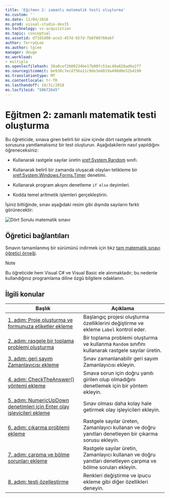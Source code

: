```yaml
---
title: 'Eğitmen 2: zamanlı matematik testi oluşturma'
ms.custom: ''
ms.date: 11/04/2016
ms.prod: visual-studio-dev15
ms.technology: vs-acquisition
ms.topic: conceptual
ms.assetid: d7165d08-ace3-457d-b57d-fb8f80760a6f
author: TerryGLee
ms.author: tglee
manager: douge
ms.workload:
- multiple
ms.openlocfilehash: 38a0cef2600234be17b80fc53ac40a828ad6e2f7
ms.sourcegitcommit: be938c7ecd756a11c9de3e6019a490d0e52b4190
ms.translationtype: MT
ms.contentlocale: tr-TR
ms.lasthandoff: 10/31/2018
ms.locfileid: "50672645"
---
```

# <a name="tutorial-2-create-a-timed-math-quiz"></a>Eğitmen 2: zamanlı matematik testi oluşturma

Bu öğreticide, sınava giren belirli bir süre içinde dört rastgele aritmetik sorusuna yanıtlamalısınız bir test oluşturun. Aşağıdakilerin nasıl yapıldığını öğreneceksiniz:

-   Kullanarak rastgele sayılar üretin <xref:System.Random> sınıfı.

-   Kullanarak belirli bir zamanda oluşacak olayları tetikleme bir <xref:System.Windows.Forms.Timer> denetimi.

-   Kullanarak program akışını denetleme `if else` deyimleri.

-   Kodda temel aritmetik işlemleri gerçekleştirin.

İşiniz bittiğinde, sınav aşağıdaki resim gibi dışında sayıların farklı görünecektir:

![Dört Sorulu matematik sınavı](../ide/media/express_finishedquiz.png)

## <a name="tutorial-links"></a>Öğretici bağlantıları

Sınavın tamamlanmış bir sürümünü indirmek için bkz [tam matematik sınavı öğretici örneği](https://code.msdn.microsoft.com/Complete-Math-Quiz-8581813c).

> [!NOTE]
> Bu öğreticide hem Visual C# ve Visual Basic ele alınmaktadır; bu nedenle kullandığınız programlama diline özgü bilgilere odaklanın.

## <a name="related-topics"></a>İlgili konular

|Başlık|Açıklama|
|-----------|-----------------|
|[1. adım: Proje oluşturma ve formunuza etiketler ekleme](../ide/step-1-create-a-project-and-add-labels-to-your-form.md)|Başlangıç projesi oluşturma özelliklerini değiştirme ve ekleme `Label` kontrol eder.|
|[2. adım: rasgele bir toplama problemi oluşturma](../ide/step-2-create-a-random-addition-problem.md)|Bir toplama problemi oluşturma ve kullanma `Random` sınıfını kullanarak rastgele sayılar üretin.|
|[3. adım: geri sayım Zamanlayıcısı ekleme](../ide/step-3-add-a-countdown-timer.md)|Sınav zamanlanabilir geri sayım Zamanlayıcısı ekleyin.|
|[4. adım: CheckTheAnswer() yöntemi ekleme](../ide/step-4-add-the-checktheanswer-parens-method.md)|Sınava sorun için doğru yanıtı girilen olup olmadığını denetlemek için bir yöntem ekleyin.|
|[5. adım: NumericUpDown denetimleri için Enter olay işleyicileri ekleme](../ide/step-5-add-enter-event-handlers-for-the-numericupdown-controls.md)|Sınav olması daha kolay hale getirmek olay işleyicileri ekleyin.|
|[6. adım: çıkarma problemi ekleme](../ide/step-6-add-a-subtraction-problem.md)|Rastgele sayılar üreten, Zamanlayıcı kullanan ve doğru yanıtları denetleyen bir çıkarma sorusu ekleyin.|
|[7. adım: çarpma ve bölme sorunları ekleme](../ide/step-7-add-multiplication-and-division-problems.md)|Rastgele sayılar üretin, Zamanlayıcı kullanan ve doğru yanıtları denetleyen çarpma ve bölme soruları ekleyin.|
|[8. adım: testi özelleştirme](../ide/step-8-customize-the-quiz.md)|Renkleri değiştirme ve ipucu ekleme gibi diğer özellikleri deneyin.|
